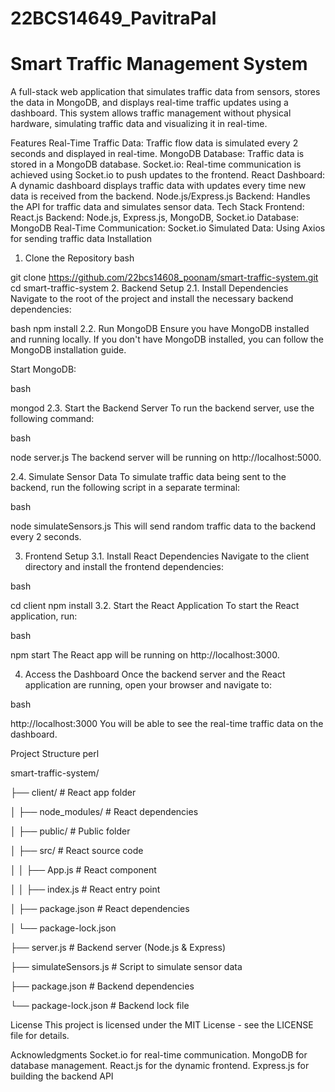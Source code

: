 # 22BCS14649_PavitraPal
# Smart Traffic Management System
A full-stack web application that simulates traffic data from sensors, stores the data in MongoDB, and displays real-time traffic updates using a dashboard. This system allows traffic management without physical hardware, simulating traffic data and visualizing it in real-time.

Features
Real-Time Traffic Data: Traffic flow data is simulated every 2 seconds and displayed in real-time.
MongoDB Database: Traffic data is stored in a MongoDB database.
Socket.io: Real-time communication is achieved using Socket.io to push updates to the frontend.
React Dashboard: A dynamic dashboard displays traffic data with updates every time new data is received from the backend.
Node.js/Express.js Backend: Handles the API for traffic data and simulates sensor data.
Tech Stack
Frontend: React.js
Backend: Node.js, Express.js, MongoDB, Socket.io
Database: MongoDB
Real-Time Communication: Socket.io
Simulated Data: Using Axios for sending traffic data
Installation
1. Clone the Repository
bash

git clone https://github.com/22bcs14608_poonam/smart-traffic-system.git
cd smart-traffic-system
2. Backend Setup
2.1. Install Dependencies
Navigate to the root of the project and install the necessary backend dependencies:

bash
npm install
2.2. Run MongoDB
Ensure you have MongoDB installed and running locally. If you don't have MongoDB installed, you can follow the MongoDB installation guide.

Start MongoDB:

bash

mongod
2.3. Start the Backend Server
To run the backend server, use the following command:

bash

node server.js
The backend server will be running on http://localhost:5000.

2.4. Simulate Sensor Data
To simulate traffic data being sent to the backend, run the following script in a separate terminal:

bash

node simulateSensors.js
This will send random traffic data to the backend every 2 seconds.

3. Frontend Setup
3.1. Install React Dependencies
Navigate to the client directory and install the frontend dependencies:

bash

cd client
npm install
3.2. Start the React Application
To start the React application, run:

bash

npm start
The React app will be running on http://localhost:3000.

4. Access the Dashboard
Once the backend server and the React application are running, open your browser and navigate to:

bash

http://localhost:3000
You will be able to see the real-time traffic data on the dashboard.

Project Structure
perl

smart-traffic-system/

├── client/               # React app folder

│   ├── node_modules/     # React dependencies

│   ├── public/           # Public folder

│   ├── src/              # React source code

│   │   ├── App.js        # React component

│   │   ├── index.js      # React entry point

│   ├── package.json      # React dependencies

│   └── package-lock.json

├── server.js             # Backend server (Node.js & Express)

├── simulateSensors.js    # Script to simulate sensor data

├── package.json          # Backend dependencies

└── package-lock.json     # Backend lock file


License
This project is licensed under the MIT License - see the LICENSE file for details.

Acknowledgments
Socket.io for real-time communication.
MongoDB for database management.
React.js for the dynamic frontend.
Express.js for building the backend API
